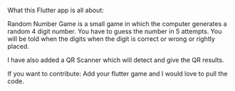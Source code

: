 What this Flutter app is all about:

Random Number Game is a small game in which the computer generates a random 4 digit number.
You have to guess the number in 5 attempts.
You will be told when the digits when the digit is correct or wrong or rightly placed.

I have also added a QR Scanner which will detect and give the QR results.


If you want to contribute:
Add your flutter game and I would love to pull the code.
